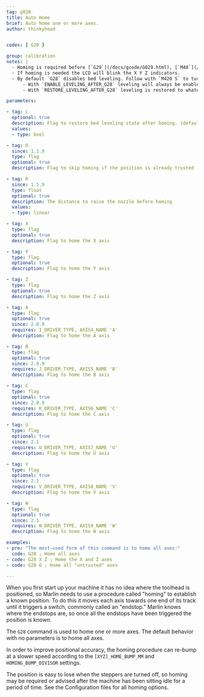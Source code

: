 ```yaml
---
tag: g028
title: Auto Home
brief: Auto home one or more axes.
author: thinkyhead


codes: [ G28 ]

group: calibration
notes: |
  - Homing is required before [`G29`](/docs/gcode/G029.html), [`M48`](/docs/gcode/M048.html), and some other procedures.
  - If homing is needed the LCD will blink the X Y Z indicators.
  - By default `G28` disables bed leveling. Follow with `M420 S` to turn leveling on.
      - With `ENABLE_LEVELING_AFTER_G28` leveling will always be enabled after `G28`.
      - With `RESTORE_LEVELING_AFTER_G28` leveling is restored to whatever state it was in before `G28`.

parameters:

- tag: L
  optional: true
  description: Flag to restore bed leveling state after homing. (default `true`)
  values:
  - type: bool

- tag: O
  since: 1.1.9
  type: flag
  optional: true
  description: Flag to skip homing if the position is already trusted

- tag: R
  since: 1.1.9
  type: float
  optional: true
  description: The distance to raise the nozzle before homing
  values:
  - type: linear

- tag: X
  type: flag
  optional: true
  description: Flag to home the X axis

- tag: Y
  type: flag
  optional: true
  description: Flag to home the Y axis

- tag: Z
  type: flag
  optional: true
  description: Flag to home the Z axis

- tag: A
  type: flag
  optional: true
  since: 2.0.9
  requires: I_DRIVER_TYPE, AXIS4_NAME 'A'
  description: Flag to home the A axis

- tag: B
  type: flag
  optional: true
  since: 2.0.9
  requires: J_DRIVER_TYPE, AXIS5_NAME 'B'
  description: Flag to home the B axis

- tag: C
  type: flag
  optional: true
  since: 2.0.9
  requires: K_DRIVER_TYPE, AXIS6_NAME 'C'
  description: Flag to home the C axis

- tag: U
  type: flag
  optional: true
  since: 2.1
  requires: U_DRIVER_TYPE, AXIS7_NAME 'U'
  description: Flag to home the U axis

- tag: V
  type: flag
  optional: true
  since: 2.1
  requires: V_DRIVER_TYPE, AXIS8_NAME 'V'
  description: Flag to home the V axis

- tag: W
  type: flag
  optional: true
  since: 2.1
  requires: W_DRIVER_TYPE, AXIS9_NAME 'W'
  description: Flag to home the W axis

examples:
- pre: "The most-used form of this command is to home all axes:"
  code: G28 ; Home all axes
- code: G28 X Z ; Home the X and Z axes
- code: G28 O ; Home all "untrusted" axes

---
```


When you first start up your machine it has no idea where the toolhead is positioned, so Marlin needs to use a procedure called "homing" to establish a known position. To do this it moves each axis towards one end of its track until it triggers a switch, commonly called an "endstop." Marlin knows where the endstops are, so once all the endstops have been triggered the position is known.

The `G28` command is used to home one or more axes. The default behavior with no parameters is to home all axes.

In order to improve positional accuracy, the homing procedure can re-bump at a slower speed according to the `[XYZ]_HOME_BUMP_MM` and `HOMING_BUMP_DIVISOR` settings.

The position is easy to lose when the steppers are turned off, so homing may be required or advised after the machine has been sitting idle for a period of time. See the Configuration files for all homing options.
